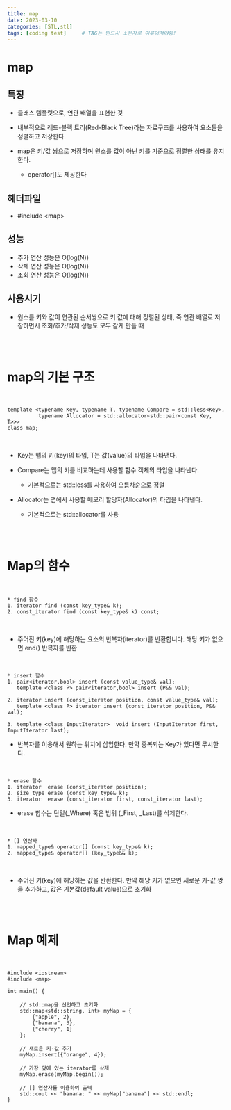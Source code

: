 ```yaml
---
title: map
date: 2023-03-10
categories: [STL,stl]
tags: [coding test]		# TAG는 반드시 소문자로 이루어져야함!
---
```



map
===============

특징
--------------

* 클래스 템플릿으로, 연관 배열을 표현한 것

* 내부적으로 레드-블랙 트리(Red-Black Tree)라는 자료구조를 사용하여 요소들을 정렬하고 저장한다.

* map은 키/값 쌍으로 저장하며 원소를 값이 아닌 키를 기준으로 정렬한 상태를 유지한다.

  * operator[]도 제공한다

헤더파일
---------------
* #include \<map\>

성능
-----------

  * 추가 연산 성능은 O(log(N))
  * 삭제 연산 성능은 O(log(N))
  * 조회 연산 성능은 O(log(N))

사용시기
--------------
* 원소를 키와 값이 연관된 순서쌍으로 키 값에 대해 정렬된 상태, 즉 연관 배열로 저장하면서 조회/추가/삭제 성능도 모두 같게 만들 때

<br><br>

map의 기본 구조
==================

<br>

    template <typename Key, typename T, typename Compare = std::less<Key>,
              typename Allocator = std::allocator<std::pair<const Key, T>>>
    class map;


<br>

* Key는 맵의 키(key)의 타입, T는 값(value)의 타입을 나타낸다.

* Compare는 맵의 키를 비교하는데 사용할 함수 객체의 타입을 나타낸다.

  * 기본적으로는 std::less를 사용하여 오름차순으로 정렬

* Allocator는 맵에서 사용할 메모리 할당자(Allocator)의 타입을 나타낸다.

  * 기본적으로는 std::allocator를 사용

<br><br>

Map의 함수
==============


<br>

    * find 함수
    1. iterator find (const key_type& k);
    2. const_iterator find (const key_type& k) const;

<br>

  * 주어진 키(key)에 해당하는 요소의 반복자(iterator)를 반환합니다. 해당 키가 없으면 end() 반복자를 반환

<br>

    * insert 함수
    1. pair<iterator,bool> insert (const value_type& val);
       template <class P> pair<iterator,bool> insert (P&& val);

    2. iterator insert (const_iterator position, const value_type& val);
       template <class P> iterator insert (const_iterator position, P&& val);

    3. template <class InputIterator>  void insert (InputIterator first, InputIterator last);


* 반복자를 이용해서 원하는 위치에 삽입한다. 만약 중복되는 Key가 있다면 무시한다.


<br>


    * erase 함수
    1. iterator  erase (const_iterator position);
    2. size_type erase (const key_type& k);
    3. iterator  erase (const_iterator first, const_iterator last);

* erase 함수는 단일(_Where) 혹은 범위 (_First, _Last)를 삭제한다.

<br>

    * [] 연산자
    1. mapped_type& operator[] (const key_type& k);
    2. mapped_type& operator[] (key_type&& k);

<br>

  * 주어진 키(key)에 해당하는 값을 반환한다. 만약 해당 키가 없으면 새로운 키-값 쌍을 추가하고, 값은 기본값(default value)으로 초기화


<br><br>

Map 예제
============

<br>

    #include <iostream>
    #include <map>

    int main() {

        // std::map을 선언하고 초기화
        std::map<std::string, int> myMap = {
            {"apple", 2},
            {"banana", 3},
            {"cherry", 1}
        };

        // 새로운 키-값 추가
        myMap.insert({"orange", 4});

        // 가장 앞에 있는 iterator를 삭제
        myMap.erase(myMap.begin());

        // [] 연산자를 이용하여 출력
        std::cout << "banana: " << myMap["banana"] << std::endl;
    }

<br>